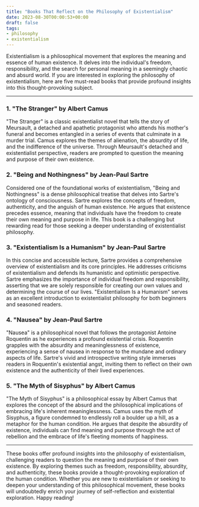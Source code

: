 ```yaml
---
title: "Books That Reflect on the Philosophy of Existentialism"
date: 2023-08-30T00:00:53+00:00
draft: false
tags:
- philosophy
- existentialism
---
```


Existentialism is a philosophical movement that explores the meaning and essence of human existence. It delves into the individual's freedom, responsibility, and the search for personal meaning in a seemingly chaotic and absurd world. If you are interested in exploring the philosophy of existentialism, here are five must-read books that provide profound insights into this thought-provoking subject.

---

### 1. "The Stranger" by Albert Camus

"The Stranger" is a classic existentialist novel that tells the story of Meursault, a detached and apathetic protagonist who attends his mother's funeral and becomes entangled in a series of events that culminate in a murder trial. Camus explores the themes of alienation, the absurdity of life, and the indifference of the universe. Through Meursault's detached and existentialist perspective, readers are prompted to question the meaning and purpose of their own existence.

### 2. "Being and Nothingness" by Jean-Paul Sartre

Considered one of the foundational works of existentialism, "Being and Nothingness" is a dense philosophical treatise that delves into Sartre's ontology of consciousness. Sartre explores the concepts of freedom, authenticity, and the anguish of human existence. He argues that existence precedes essence, meaning that individuals have the freedom to create their own meaning and purpose in life. This book is a challenging but rewarding read for those seeking a deeper understanding of existentialist philosophy.

### 3. "Existentialism Is a Humanism" by Jean-Paul Sartre

In this concise and accessible lecture, Sartre provides a comprehensive overview of existentialism and its core principles. He addresses criticisms of existentialism and defends its humanistic and optimistic perspective. Sartre emphasizes the importance of individual freedom and responsibility, asserting that we are solely responsible for creating our own values and determining the course of our lives. "Existentialism Is a Humanism" serves as an excellent introduction to existentialist philosophy for both beginners and seasoned readers.

### 4. "Nausea" by Jean-Paul Sartre

"Nausea" is a philosophical novel that follows the protagonist Antoine Roquentin as he experiences a profound existential crisis. Roquentin grapples with the absurdity and meaninglessness of existence, experiencing a sense of nausea in response to the mundane and ordinary aspects of life. Sartre's vivid and introspective writing style immerses readers in Roquentin's existential angst, inviting them to reflect on their own existence and the authenticity of their lived experiences.

### 5. "The Myth of Sisyphus" by Albert Camus

"The Myth of Sisyphus" is a philosophical essay by Albert Camus that explores the concept of the absurd and the philosophical implications of embracing life's inherent meaninglessness. Camus uses the myth of Sisyphus, a figure condemned to endlessly roll a boulder up a hill, as a metaphor for the human condition. He argues that despite the absurdity of existence, individuals can find meaning and purpose through the act of rebellion and the embrace of life's fleeting moments of happiness.

---

These books offer profound insights into the philosophy of existentialism, challenging readers to question the meaning and purpose of their own existence. By exploring themes such as freedom, responsibility, absurdity, and authenticity, these books provide a thought-provoking exploration of the human condition. Whether you are new to existentialism or seeking to deepen your understanding of this philosophical movement, these books will undoubtedly enrich your journey of self-reflection and existential exploration. Happy reading!